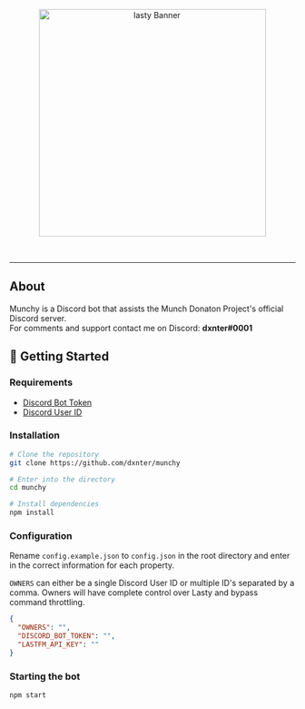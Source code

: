 <div align="center">
  <p>
    <img src="src/assets/README_banner.png" raw=true width="400" alt="lasty Banner">
  </p>
</div>
<br/>
<hr />

## About

Munchy is a Discord bot that assists the Munch Donaton Project's official Discord server.
<br/>
For comments and support contact me on Discord: <strong>dxnter#0001</strong>

## 🚀 Getting Started

### Requirements

- [Discord Bot Token](https://github.com/reactiflux/discord-irc/wiki/Creating-a-discord-bot-&-getting-a-token)
- [Discord User ID](https://support.discord.com/hc/en-us/articles/206346498-Where-can-I-find-my-User-Server-Message-ID-)

### Installation

```bash
# Clone the repository
git clone https://github.com/dxnter/munchy

# Enter into the directory
cd munchy

# Install dependencies
npm install
```

### Configuration

Rename `config.example.json` to `config.json` in the root directory and enter in the correct information for each property.

`OWNERS` can either be a single Discord User ID or multiple ID's separated by a comma. Owners will have complete control over Lasty and bypass command throttling.

```json
{
  "OWNERS": "",
  "DISCORD_BOT_TOKEN": "",
  "LASTFM_API_KEY": ""
}
```

### Starting the bot

```bash
npm start
```
